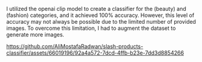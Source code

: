 I utilized the openai clip model to create a classifier for the (beauty) and (fashion) categories, and it achieved 100% accuracy. However, this level of accuracy may not always be possible due to the limited number of provided images. To overcome this limitation, I had to augment the dataset to generate more images.


https://github.com/AliMostafaRadwan/slash-products-classifier/assets/66019196/92a4a572-7dcd-4ffb-b23e-7dd3d8854266

